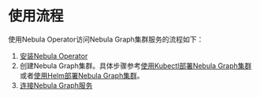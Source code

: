 # 使用流程

使用Nebula Operator访问Nebula Graph集群服务的流程如下：

1. [安装Nebula Operator](2.deploy-nebula-operator.md)
2. 创建Nebula Graph集群。具体步骤参考[使用Kubectl部署Nebula Graph集群](3.deploy-nebula-graph-cluster/3.1create-cluster-with-kubectl.md)或者[使用Helm部署Nebula Graph集群](3.deploy-nebula-graph-cluster/3.2create-cluster-with-helm.md)。
3. [连接Nebula Graph服务](4.connect-to-nebula-graph-service.md)